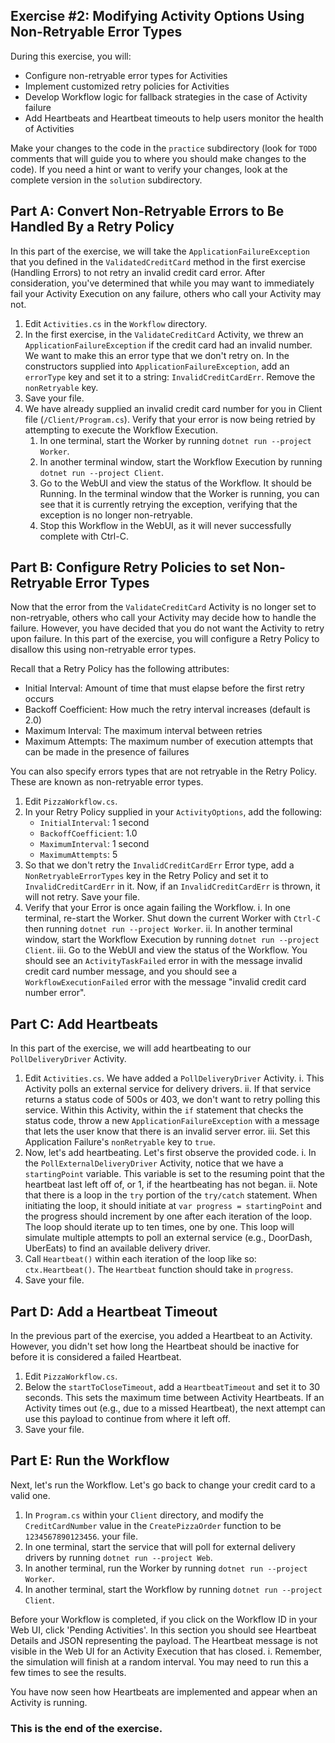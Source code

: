 ## Exercise #2: Modifying Activity Options Using Non-Retryable Error Types

During this exercise, you will:

- Configure non-retryable error types for Activities
- Implement customized retry policies for Activities
- Develop Workflow logic for fallback strategies in the case of Activity failure
- Add Heartbeats and Heartbeat timeouts to help users monitor the health of Activities 

Make your changes to the code in the `practice` subdirectory (look for `TODO` comments that will guide you to where you should make changes to the code). If you need a hint or want to verify your changes, look at the complete version in the `solution` subdirectory.

## Part A: Convert Non-Retryable Errors to Be Handled By a Retry Policy

In this part of the exercise, we will take the `ApplicationFailureException` that you defined in the `ValidatedCreditCard` method in the first exercise (Handling Errors) to not retry an invalid credit card error. After consideration, you've determined that while you may want to immediately fail your Activity Execution on any failure, others who call your Activity may not.

1. Edit `Activities.cs` in the `Workflow` directory.
2. In the first exercise, in the `ValidateCreditCard` Activity, we threw an `ApplicationFailureException` if the credit card had an invalid number. We want to make this an error type that we don't retry on. In the constructors supplied into `ApplicationFailureException`, add an `errorType` key and set it to a string: `InvalidCreditCardErr`. Remove the `nonRetryable` key.
3. Save your file.
4. We have already supplied an invalid credit card number for you in Client file (`/Client/Program.cs`). Verify that your error is now being retried by attempting to execute the Workflow Execution.
    1. In one terminal, start the Worker by running `dotnet run --project Worker`.
    2. In another terminal window, start the Workflow Execution by running `dotnet run --project Client`.
    3. Go to the WebUI and view the status of the Workflow. It should be Running. In the terminal window that the Worker is running, you can see that it is currently retrying the exception, verifying that the exception is no longer non-retryable.
    4. Stop this Workflow in the WebUI, as it will never successfully complete with Ctrl-C.

## Part B: Configure Retry Policies to set Non-Retryable Error Types

Now that the error from the `ValidateCreditCard` Activity is no longer set to non-retryable, others who call your Activity may decide how to handle the failure. However, you have decided that you do not want the Activity to retry upon failure. In this part of the exercise, you will configure a Retry Policy to disallow this using non-retryable error types.

Recall that a Retry Policy has the following attributes:

- Initial Interval: Amount of time that must elapse before the first retry occurs
- Backoff Coefficient: How much the retry interval increases (default is 2.0)
- Maximum Interval: The maximum interval between retries
- Maximum Attempts: The maximum number of execution attempts that can be made in the presence of failures

You can also specify errors types that are not retryable in the Retry Policy. These are known as non-retryable error types.

1. Edit `PizzaWorkflow.cs`.
2. In your Retry Policy supplied in your `ActivityOptions`, add the following: 
   - `InitialInterval`: 1 second
   - `BackoffCoefficient`: 1.0
   - `MaximumInterval`: 1 second
   - `MaximumAttempts`: 5
3. So that we don't retry the `InvalidCreditCardErr` Error type, add a `NonRetryableErrorTypes` key in the Retry Policy and set it to `InvalidCreditCardErr` in it. Now, if an `InvalidCreditCardErr` is thrown, it will not retry. Save your file.
4. Verify that your Error is once again failing the Workflow.
    i. In one terminal, re-start the Worker. Shut down the current Worker with `Ctrl-C` then running `dotnet run --project Worker`.
    ii. In another terminal window, start the Workflow Execution by running `dotnet run --project Client`.
    iii. Go to the WebUI and view the status of the Workflow. You should see an `ActivityTaskFailed` error in with the message invalid credit card number message, and you should see a `WorkflowExecutionFailed` error with the message "invalid credit card number error".

## Part C: Add Heartbeats

In this part of the exercise, we will add heartbeating to our `PollDeliveryDriver` Activity.

1. Edit `Activities.cs`. We have added a `PollDeliveryDriver` Activity. 
    i. This Activity polls an external service for delivery drivers. 
    ii. If that service returns a status code of 500s or 403, we don't want to retry polling this service. Within this Activity, within the `if` statement that checks the status code, throw a new `ApplicationFailureException` with a message that lets the user know that there is an invalid server error. 
    iii. Set this Application Failure's `nonRetryable` key to `true`.
2. Now, let's add heartbeating. Let's first observe the provided code.
    i. In the `PollExternalDeliveryDriver` Activity, notice that we have a `startingPoint` variable. This variable is set to the resuming point that the heartbeat last left off of, or 1, if the heartbeating has not began.
    ii. Note that there is a loop in the `try` portion of the `try/catch` statement. When initiating the loop, it should initiate at `var progress = startingPoint` and the progress should increment by one after each iteration of the loop. The loop should iterate up to ten times, one by one. This loop will simulate multiple attempts to poll an external service (e.g., DoorDash, UberEats) to find an available delivery driver.
3. Call `Heartbeat()` within each iteration of the loop like so: `ctx.Heartbeat()`. The `Heartbeat` function should take in `progress`.
4. Save your file. 

## Part D: Add a Heartbeat Timeout

In the previous part of the exercise, you added a Heartbeat to an Activity. However, you didn't set how long the Heartbeat should be inactive for before it is considered a failed Heartbeat.

1. Edit `PizzaWorkflow.cs`.
2. Below the `startToCloseTimeout`, add a `HeartbeatTimeout` and set it to 30 seconds. This sets the maximum time between Activity Heartbeats. If an Activity times out (e.g., due to a missed Heartbeat), the next attempt can use this payload to continue from where it left off.
3. Save your file.

## Part E: Run the Workflow

Next, let's run the Workflow. Let's go back to change your credit card to a valid one.

1. In `Program.cs` within your `Client` directory, and modify the `CreditCardNumber` value in the `CreatePizzaOrder` function to be `1234567890123456`.  your file.
2. In one terminal, start the service that will poll for external delivery drivers by running `dotnet run --project Web`.
3. In another terminal, run the Worker by running `dotnet run --project Worker`.
4. In another terminal, start the Workflow by running `dotnet run --project Client`.

Before your Workflow is completed, if you click on the Workflow ID in your Web UI, click 'Pending Activities'. In this section you should see Heartbeat Details and JSON representing the payload. The Heartbeat message is not visible in the Web UI for an Activity Execution that has closed.
    i. Remember, the simulation will finish at a random interval. You may need to run this a few times to see the results.

You have now seen how Heartbeats are implemented and appear when an Activity is running.

### This is the end of the exercise.
